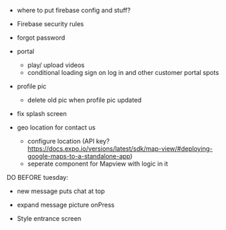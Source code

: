 <!-- - filter messages to only show if to and from are corresponding

  - this should be fixed once we refactor to use redux for messages. Currently restricted by firebase queries. Once we get messages in redux, we can pass redux messages to state and filter them to only show with proper to and froms. This is only an issue on the customer portal side of the app mainly because we use the customer email as document id for messages collection. -->

<!-- - in admin updates, list users (sort) by most recent message (sent or received)
  - instead, this is listed by most recent user created -->

<!-- Refactor everything in updates tab to work in chats tab.

- refactor firestore messages to have an image url key (see firestore for reference)
- be able to see the text and image in the text field on adminchats
- conditionially render an image in chat section if there is an image URl -->

<!-- - Push notifications -->

- where to put firebase config and stuff?

  <!-- - refactor firebase - Register refactor is only file still using firebase.js -->

- Firebase security rules

- forgot password

- portal

  - play/ upload videos
  - conditional loading sign on log in and other customer portal spots
      <!-- - use redux, read field in msg t or f value, send to redux, when chat screen is open make true -->
    <!-- - message time -->
    <!-- - take a pick to send (not just choose from camera roll) -->

- profile pic
  <!-- - save default pic to assests or in firebase storage -->
  <!-- - change hard code default pro pic -->
  <!-- - auto save default pic in registration -->
  - delete old pic when profile pic updated
  <!-- - need to get Download URL of avatar from fire storage -->
- fix splash screen

- geo location for contact us
  - configure location (API key? https://docs.expo.io/versions/latest/sdk/map-view/#deploying-google-maps-to-a-standalone-app)
  - seperate component for Mapview with logic in it

DO BEFORE tuesday:

- new message puts chat at top

- expand message picture onPress
- Style entrance screen

<!-- - update profile pic in profile page -->
<!-- - just do it on pics for now so it looks better -->
<!-- - search bar in admin updates -->
<!-- - show notification icon when a new message is received or update is posted -->
<!-- - android appearance fix -->
<!-- - style profile page -->
